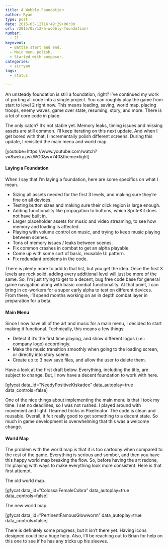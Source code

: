 ```yaml
---
title: A Wobbly Foundation
author: Ryan
type: post
date: 2015-05-12T16:49:29+00:00
url: /2015/05/12/a-wobbly-foundation/
number:
  - 21
keyevent:
  - Battle start and end.
  - Main menu polish.
  - Started with composer.
categories:
  - sirryan
tags:
  - status

---
```

An unsteady foundation is still a foundation, right? I&#8217;ve continued my work of porting all code into a single project. You can roughly play the game from start to level 2 right now. This means loading, saving, world map, placing troops, enemy waves, game over state, resuming, story, and more. There is a lot of core code in place.

<!--more-->

The only catch? It&#8217;s not stable yet. Memory leaks, timing issues and missing assets are still common. I&#8217;ll keep iterating on this next update. And when I get bored with that, I incrementally polish different screens. During this update, I revisited the main menu and world map.

<div class="inlineimg">
  [youtube=https://www.youtube.com/watch?v=8wekuzwkWG0&w=740&theme=light]
</div>

#### Laying a Foundation

When I say that I&#8217;m laying a foundation, here are some specifics on what I mean.

  * Sizing all assets needed for the first 3 levels, and making sure they&#8217;re fine on all devices.
  * Testing button sizes and making sure their click region is large enough.
  * Adding functionality like propagation to buttons, which SpriteKit does not have built in.
  * Larger placeholder assets for music and video streaming, to see how memory and loading is affected.
  * Playing with volume control on music, and trying to keep music playing between scenes.
  * Tons of memory issues / leaks between scenes.
  * Fix common crashes in combat to get an alpha playable.
  * Come up with some sort of basic, reusable UI pattern.
  * Fix redundant problems in the code.

There is plenty more to add to that list, but you get the idea. Once the first 3 levels are rock solid, adding every additional level will just be more of the same. So, I&#8217;m just trying to get to a decent, bug free code base for general game navigation along with basic combat functionality. At that point, I can bring in co-workers for a super early alpha to test on different devices. From there, I&#8217;ll spend months working on an in depth combat layer in preparation for a beta.

#### Main Menu

Since I now have all of the art and music for a main menu, I decided to start making it functional. Technically, this means a few things:

  * Detect if it&#8217;s the first time playing, and show different logos (i.e.: company logo) accordingly.
  * Make the music transition smoothly when going to the loading screen, or directly into story scene.
  * Create up to 3 new save files, and allow the user to delete them.

Have a look at the first draft below. Everything, including the title, are subject to change. But, I now have a decent foundation to work with here.

<div class="inlineimg">
  [gfycat data_id=&#8221;NeedyPositiveKiskadee&#8221; data_autoplay=true data_controls=false]
</div>

One of the nice things about implementing the main menu is that I took my time. I set no deadlines, so I was not rushed. I played around with movement and light. I learned tricks in Pixelmator. The code is clean and reusable. Overall, it felt really good to get something to a decent state. So much in game development is overwhelming that this was a welcome change.

#### World Map

The problem with the world map is that it is too cartoony when compared to the rest of the game. Everything is serious and somber, and then you have this happy world map breaking the flow. So, before having the art redone, I&#8217;m playing with ways to make everything look more consistent. Here is that first attempt.

The old world map.

<div class="inlineimg">
  [gfycat data_id=&#8221;ColossalFemaleCobra&#8221; data_autoplay=true data_controls=false]
</div>

The new world map.

<div class="inlineimg">
  [gfycat data_id=&#8221;PertinentFamousGlowworm&#8221; data_autoplay=true data_controls=false]
</div>

There is definitely some progress, but it isn&#8217;t there yet. Having icons designed could be a huge help. Also, I&#8217;ll be reaching out to Brian for help on this one to see if he has any tricks up his sleeves.